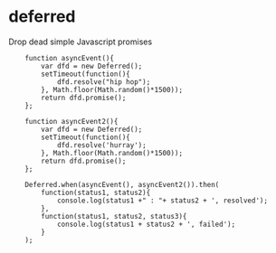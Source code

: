 deferred
========

Drop dead simple Javascript promises


		function asyncEvent(){
			var dfd = new Deferred();
			setTimeout(function(){
				dfd.resolve("hip hop");
			}, Math.floor(Math.random()*1500));
			return dfd.promise();
		};

		function asyncEvent2(){
			var dfd = new Deferred();
			setTimeout(function(){
				dfd.resolve('hurray');
			}, Math.floor(Math.random()*1500));
			return dfd.promise();
		};

		Deferred.when(asyncEvent(), asyncEvent2()).then(
			function(status1, status2){
				console.log(status1 +" : "+ status2 + ', resolved');
			},
			function(status1, status2, status3){
				console.log(status1 + status2 + ', failed');
			}
		);